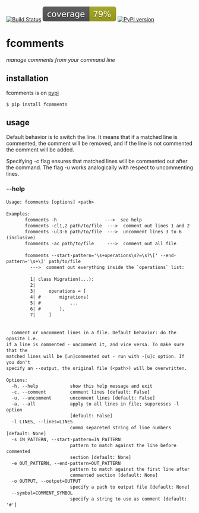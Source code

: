 [![Build Status](https://travis-ci.org/tadeoos/fcomments.svg?branch=master)](https://travis-ci.org/tadeoos/fcomments)
![coverage](coverage.svg)
[![PyPI version](https://badge.fury.io/py/fcomments.svg)](https://badge.fury.io/py/fcomments)

# fcomments

*manage comments from your command line*

## installation

fcomments is on [pypi](https://pypi.org/project/fcomments/)

```
$ pip install fcomments
```

## usage

Default behavior is to switch the line. It means that if a matched line is commented, the comment will be removed, and if the line is not commented the comment will be added.

Specifying -c flag ensures that matched lines will be commented out after the command. The flag -u works analogically with respect to uncommenting lines.



### --help
```
Usage: fcomments [options] <path>

Examples:
       fcomments -h                  --->  see help
       fcomments -cl1,2 path/to/file  --->  comment out lines 1 and 2
       fcomments -ul3-6 path/to/file  --->  uncomment lines 3 to 6 (inclusive)
       fcomments -ac path/to/file     --->  comment out all file

       fcomments --start-pattern='\s+operations\s?=\s?\[' --end-pattern='\s+\]' path/to/file
         --->  comment out everything inside the `operations` list:

         1| class Migration(...):
         2|
         3|     operations = [
         4| #       migrations(
         5| #           ...
         6| #       ),
         7|     ]


  Comment or uncomment lines in a file. Default behavior: do the oposite i.e.
if a line is commented - uncomment it, and vice versa. To make sure that the
matched lines will be [un]commented out - run with -[u]c option. If you don't
specify an --output, the original file (<path>) will be overwritten.

Options:
  -h, --help            show this help message and exit
  -c, --comment         comment lines [default: False]
  -u, --uncomment       uncomment lines [default: False]
  -a, --all             apply to all lines in file; suppresses -l option
                        [default: False]
  -l LINES, --lines=LINES
                        comma separeted string of line numbers [default: None]
  -s IN_PATTERN, --start-pattern=IN_PATTERN
                        pattern to match against the line before commented
                        section [default: None]
  -e OUT_PATTERN, --end-pattern=OUT_PATTERN
                        pattern to match against the first line after
                        commented section [default: None]
  -o OUTPUT, --output=OUTPUT
                        specify a path to output file [default: None]
  --symbol=COMMENT_SYMBOL
                        specify a string to use as comment [default: '#']
```
